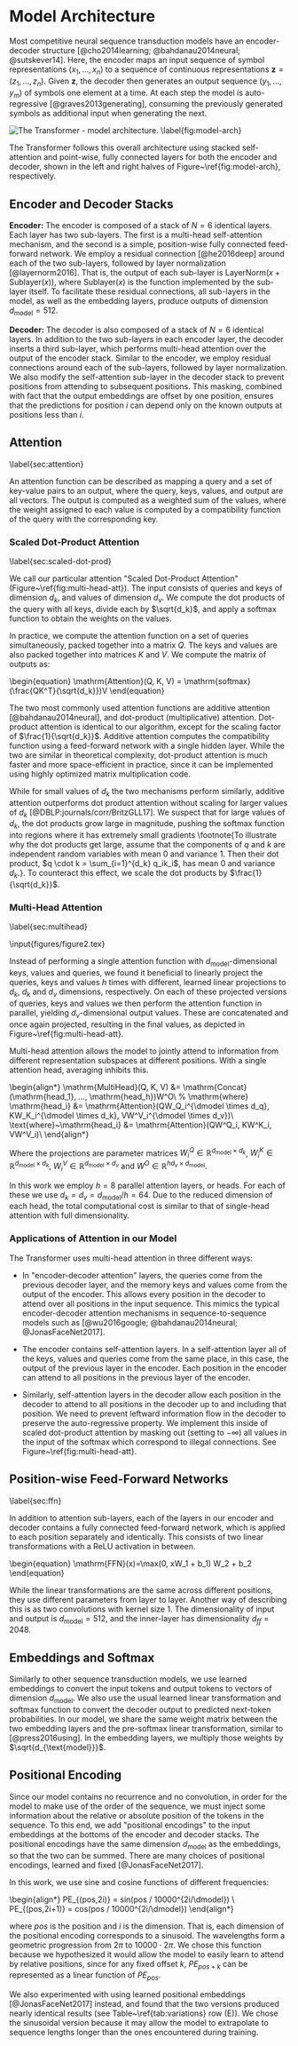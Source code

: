 # Model Architecture

Most competitive neural sequence transduction models have an encoder-decoder structure [@cho2014learning; @bahdanau2014neural; @sutskever14]. Here, the encoder maps an input sequence of symbol representations $(x_1, ..., x_n)$ to a sequence of continuous representations $\mathbf{z} = (z_1, ..., z_n)$. Given $\mathbf{z}$, the decoder then generates an output sequence $(y_1,...,y_m)$ of symbols one element at a time. At each step the model is auto-regressive [@graves2013generating], consuming the previously generated symbols as additional input when generating the next.

![The Transformer - model architecture. \label{fig:model-arch}](./assets/ModalNet-21.png "Figure 1: The Transformer - model architecture.")

The Transformer follows this overall architecture using stacked self-attention and point-wise, fully connected layers for both the encoder and decoder, shown in the left and right halves of Figure~\ref{fig:model-arch}, respectively.

## Encoder and Decoder Stacks

**Encoder:** The encoder is composed of a stack of $N=6$ identical layers. Each layer has two sub-layers. The first is a multi-head self-attention mechanism, and the second is a simple, position-wise fully connected feed-forward network.   We employ a residual connection [@he2016deep] around each of the two sub-layers, followed by layer normalization [@layernorm2016].  That is, the output of each sub-layer is $\mathrm{LayerNorm}(x + \mathrm{Sublayer}(x))$, where $\mathrm{Sublayer}(x)$ is the function implemented by the sub-layer itself.  To facilitate these residual connections, all sub-layers in the model, as well as the embedding layers, produce outputs of dimension $d_\text{model}=512$.

**Decoder:** The decoder is also composed of a stack of $N=6$ identical layers.  In addition to the two sub-layers in each encoder layer, the decoder inserts a third sub-layer, which performs multi-head attention over the output of the encoder stack.  Similar to the encoder, we employ residual connections around each of the sub-layers, followed by layer normalization.  We also modify the self-attention sub-layer in the decoder stack to prevent positions from attending to subsequent positions.  This masking, combined with fact that the output embeddings are offset by one position, ensures that the predictions for position $i$ can depend only on the known outputs at positions less than $i$.

## Attention 
\label{sec:attention}

An attention function can be described as mapping a query and a set of key-value pairs to an output, where the query, keys, values, and output are all vectors.  The output is computed as a weighted sum of the values, where the weight assigned to each value is computed by a compatibility function of the query with the corresponding key.

### Scaled Dot-Product Attention
\label{sec:scaled-dot-prod}

We call our particular attention "Scaled Dot-Product Attention" (Figure~\ref{fig:multi-head-att}).   The input consists of queries and keys of dimension $d_k$, and values of dimension $d_v$.  We compute the dot products of the query with all keys, divide each by $\sqrt{d_k}$, and apply a softmax function to obtain the weights on the values.

In practice, we compute the attention function on a set of queries simultaneously, packed together into a matrix $Q$.   The keys and values are also packed together into matrices $K$ and $V$.  We compute the matrix of outputs as:

\begin{equation}
   \mathrm{Attention}(Q, K, V) = \mathrm{softmax}(\frac{QK^T}{\sqrt{d_k}})V
\end{equation}

The two most commonly used attention functions are additive attention [@bahdanau2014neural], and dot-product (multiplicative) attention.  Dot-product attention is identical to our algorithm, except for the scaling factor of $\frac{1}{\sqrt{d_k}}$. Additive attention computes the compatibility function using a feed-forward network with a single hidden layer.  While the two are similar in theoretical complexity, dot-product attention is much faster and more space-efficient in practice, since it can be implemented using highly optimized matrix multiplication code.

While for small values of $d_k$ the two mechanisms perform similarly, additive attention outperforms dot product attention without scaling for larger values of $d_k$ [@DBLP:journals/corr/BritzGLL17]. We suspect that for large values of $d_k$, the dot products grow large in magnitude, pushing the softmax function into regions where it has extremely small gradients  \footnote{To illustrate why the dot products get large, assume that the components of $q$ and $k$ are independent random variables with mean $0$ and variance $1$.  Then their dot product, $q \cdot k = \sum_{i=1}^{d_k} q_ik_i$, has mean $0$ and variance $d_k$.}. To counteract this effect, we scale the dot products by $\frac{1}{\sqrt{d_k}}$.

### Multi-Head Attention
\label{sec:multihead}

\input{figures/figure2.tex}

Instead of performing a single attention function with $d_{\text{model}}$-dimensional keys, values and queries, we found it beneficial to linearly project the queries, keys and values $h$ times with different, learned linear projections to $d_k$, $d_k$ and $d_v$ dimensions, respectively.
On each of these projected versions of queries, keys and values we then perform the attention function in parallel, yielding $d_v$-dimensional output values. These are concatenated and once again projected, resulting in the final values, as depicted in Figure~\ref{fig:multi-head-att}.

Multi-head attention allows the model to jointly attend to information from different representation subspaces at different positions. With a single attention head, averaging inhibits this.

\begin{align*}
    \mathrm{MultiHead}(Q, K, V) &= \mathrm{Concat}(\mathrm{head_1}, ..., \mathrm{head_h})W^O\\
%    \mathrm{where} \mathrm{head_i} &= \mathrm{Attention}(QW_Q_i^{\dmodel \times d_q}, KW_K_i^{\dmodel \times d_k}, VW^V_i^{\dmodel \times d_v})\\
    \text{where}~\mathrm{head_i} &= \mathrm{Attention}(QW^Q_i, KW^K_i, VW^V_i)\\
\end{align*}

Where the projections are parameter matrices $W^Q_i \in \mathbb{R}^{d_{\text{model}} \times d_k}$, $W^K_i \in \mathbb{R}^{d_{\text{model}} \times d_k}$, $W^V_i \in \mathbb{R}^{d_{\text{model}} \times d_v}$ and $W^O \in \mathbb{R}^{hd_v \times d_{\text{model}}}$.

In this work we employ $h=8$ parallel attention layers, or heads. For each of these we use $d_k=d_v=d_{\text{model}}/h=64$.
Due to the reduced dimension of each head, the total computational cost is similar to that of single-head attention with full dimensionality.

### Applications of Attention in our Model

The Transformer uses multi-head attention in three different ways: 

 * In "encoder-decoder attention" layers, the queries come from the previous decoder layer, and the memory keys and values come from the output of the encoder.   This allows every position in the decoder to attend over all positions in the input sequence.  This mimics the typical encoder-decoder attention mechanisms in sequence-to-sequence models such as [@wu2016google; @bahdanau2014neural; @JonasFaceNet2017].

 * The encoder contains self-attention layers.  In a self-attention layer all of the keys, values and queries come from the same place, in this case, the output of the previous layer in the encoder.   Each position in the encoder can attend to all positions in the previous layer of the encoder.

 * Similarly, self-attention layers in the decoder allow each position in the decoder to attend to all positions in the decoder up to and including that position.  We need to prevent leftward information flow in the decoder to preserve the auto-regressive property.  We implement this inside of scaled dot-product attention by masking out (setting to $-\infty$) all values in the input of the softmax which correspond to illegal connections.  See Figure~\ref{fig:multi-head-att}.

## Position-wise Feed-Forward Networks
\label{sec:ffn}

In addition to attention sub-layers, each of the layers in our encoder and decoder contains a fully connected feed-forward network, which is applied to each position separately and identically.  This consists of two linear transformations with a ReLU activation in between.

\begin{equation}
   \mathrm{FFN}(x)=\max(0, xW_1 + b_1) W_2 + b_2
\end{equation}

While the linear transformations are the same across different positions, they use different parameters from layer to layer. Another way of describing this is as two convolutions with kernel size 1.  The dimensionality of input and output is $d_{\text{model}}=512$, and the inner-layer has dimensionality $d_{ff}=2048$.

## Embeddings and Softmax
Similarly to other sequence transduction models, we use learned embeddings to convert the input tokens and output tokens to vectors of dimension $d_{\text{model}}$.  We also use the usual learned linear transformation and softmax function to convert the decoder output to predicted next-token probabilities.  In our model, we share the same weight matrix between the two embedding layers and the pre-softmax linear transformation, similar to [@press2016using].   In the embedding layers, we multiply those weights by $\sqrt{d_{\text{model}}}$.


## Positional Encoding
Since our model contains no recurrence and no convolution, in order for the model to make use of the order of the sequence, we must inject some information about the relative or absolute position of the tokens in the sequence.  To this end, we add "positional encodings" to the input embeddings at the bottoms of the encoder and decoder stacks.  The positional encodings have the same dimension $d_{\text{model}}$ as the embeddings, so that the two can be summed.   There are many choices of positional encodings, learned and fixed [@JonasFaceNet2017].

In this work, we use sine and cosine functions of different frequencies:

\begin{align*}
    PE_{(pos,2i)} = sin(pos / 10000^{2i/\dmodel}) \\
    PE_{(pos,2i+1)} = cos(pos / 10000^{2i/\dmodel})
\end{align*}

where $pos$ is the position and $i$ is the dimension.  That is, each dimension of the positional encoding corresponds to a sinusoid.  The wavelengths form a geometric progression from $2\pi$ to $10000 \cdot 2\pi$.  We chose this function because we hypothesized it would allow the model to easily learn to attend by relative positions, since for any fixed offset $k$, $PE_{pos+k}$ can be represented as a linear function of $PE_{pos}$.

We also experimented with using learned positional embeddings [@JonasFaceNet2017] instead, and found that the two versions produced nearly identical results (see Table~\ref{tab:variations} row (E)).  We chose the sinusoidal version because it may allow the model to extrapolate to sequence lengths longer than the ones encountered during training.


